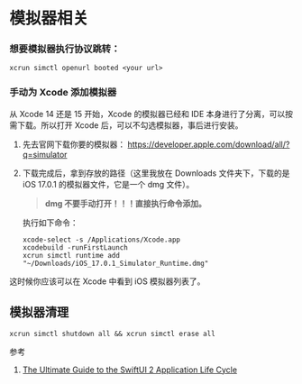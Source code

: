 # 模拟器相关



### 想要模拟器执行协议跳转：

```shell
xcrun simctl openurl booted <your url>
```



### 手动为 Xcode 添加模拟器

从 Xcode 14 还是 15 开始，Xcode 的模拟器已经和 IDE 本身进行了分离，可以按需下载。所以打开 Xcode 后，可以不勾选模拟器，事后进行安装。

1. 先去官网下载你要的模拟器： https://developer.apple.com/download/all/?q=simulator

2. 下载完成后，拿到存放的路径（这里我放在 Downloads 文件夹下，下载的是 iOS 17.0.1 的模拟器文件，它是一个 dmg 文件）。

   > **dmg 不要手动打开！！！直接执行命令添加。**

   执行如下命令：
   
    ```shell
    xcode-select -s /Applications/Xcode.app
    xcodebuild -runFirstLaunch
    xcrun simctl runtime add "~/Downloads/iOS_17.0.1_Simulator_Runtime.dmg"
    ```

这时候你应该可以在 Xcode 中看到 iOS 模拟器列表了。



## 模拟器清理

```shell
xcrun simctl shutdown all && xcrun simctl erase all
```





参考

1. [The Ultimate Guide to the SwiftUI 2 Application Life Cycle](https://peterfriese.dev/posts/ultimate-guide-to-swiftui2-application-lifecycle/)